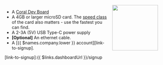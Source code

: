<img height=150px style="float: right;padding-left: 10px;" src="/img/coral-dev/coral-dev.jpg">

* A [Coral Dev Board][coral]
* A 4GB or larger microSD card. The [speed class][sdSpeed] of the card also matters - use the fastest you can find.
* A 2-3A (5V) USB Type-C power supply
* **[Optional]** An ethernet cable.
* A [{{ $names.company.lower }} account][link-to-signup].

[coral]:https://coral.ai/products/dev-board/
[sdSpeed]:https://en.wikipedia.org/wiki/Secure_Digital#Class
[link-to-signup]:{{ $links.dashboardUrl }}/signup
